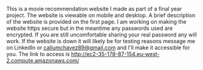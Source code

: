 This is a movie recommendation website I made as part of a final year project. The website is viewable on mobile and desktop. A brief description of the website is provided on the first page. I am working on making the website https secure but in the meantime any passwords used are encrypted. If you are still uncomfortable sharing your real password any will work. If the website is down it will likely be for testing reasons message me on LinkedIn or callumchavez89@gmail.com and I'll make it accessible for you. The link to access is http://ec2-35-178-87-154.eu-west-2.compute.amazonaws.com/
